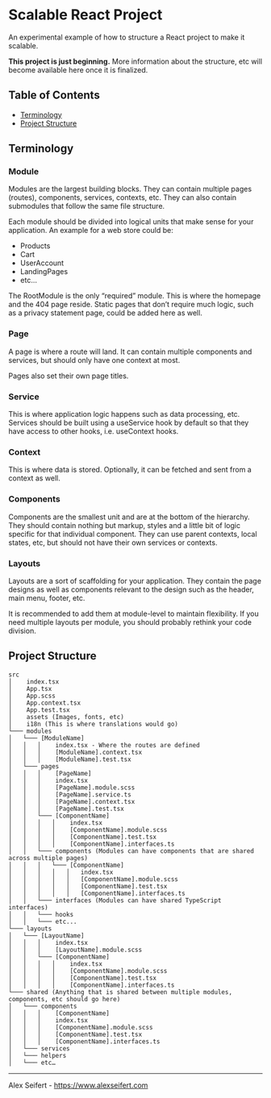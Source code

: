 # Scalable React Project

An experimental example of how to structure a React project to make it scalable.

**This project is just beginning.** More information about the structure, etc will become available here once it is finalized.


## Table of Contents

- <a href="#terminology">Terminology</a>
- <a href="#project-structure">Project Structure</a>

## Terminology

### Module
Modules are the largest building blocks. They can contain multiple pages (routes), components, services, contexts, etc. They can also contain submodules that follow the same file structure.

Each module should be divided into logical units that make sense for your application. An example for a web store could be:

- Products
- Cart
- UserAccount
- LandingPages
- etc…

The RootModule is the only “required” module. This is where the homepage and the 404 page reside. Static pages that don’t require much logic, such as a privacy statement page, could be added here as well.

### Page
A page is where a route will land. It can contain multiple components and services, but should only have one context at most.

Pages also set their own page titles.

### Service
This is where application logic happens such as data processing, etc. Services should be built using a useService hook by default so that they have access to other hooks, i.e. useContext hooks.

### Context
This is where data is stored. Optionally, it can be fetched and sent from a context as well.

### Components
Components are the smallest unit and are at the bottom of the hierarchy. They should contain nothing but markup, styles and a little bit of logic specific for that individual component. They can use parent contexts, local states, etc, but should not have their own services or contexts.

### Layouts
Layouts are a sort of scaffolding for your application. They contain the page designs as well as components relevant to the design such as the header, main menu, footer, etc.

It is recommended to add them at module-level to maintain flexibility. If you need multiple layouts per module, you should probably rethink your code division.


## Project Structure

```
src
│    index.tsx
│    App.tsx
│    App.scss
│    App.context.tsx
│    App.test.tsx
│    assets (Images, fonts, etc)
│    i18n (This is where translations would go)
└─── modules
│   └─── [ModuleName]
│   │   │    index.tsx - Where the routes are defined
│   │   │    [ModuleName].context.tsx
│   │   │    [ModuleName].test.tsx
│   └─── pages
│   │   │    [PageName]
│   │   │    index.tsx
│   │   │    [PageName].module.scss
│   │   │    [PageName].service.ts
│   │   │    [PageName].context.tsx
│   │   │    [PageName].test.tsx
│   │   └─── [ComponentName]
│   │   │   │    index.tsx
│   │   │   │    [ComponentName].module.scss
│   │   │   │    [ComponentName].test.tsx
│   │   │   │    [ComponentName].interfaces.ts
│   │   └─── components (Modules can have components that are shared across multiple pages)
│   │   │   └─── [ComponentName]
│   │   │   │   │   index.tsx
│   │   │   │   │   [ComponentName].module.scss
│   │   │   │   │   [ComponentName].test.tsx
│   │   │   │   │   [ComponentName].interfaces.ts
│   │   └─── interfaces (Modules can have shared TypeScript interfaces)
│   │   └─── hooks
│   │   └─── etc...
└─── layouts
│   └─── [LayoutName]
│   │   │    index.tsx
│   │   │    [LayoutName].module.scss
│   │   └─── [ComponentName]
│   │   │   │    index.tsx
│   │   │   │    [ComponentName].module.scss
│   │   │   │    [ComponentName].test.tsx
│   │   │   │    [ComponentName].interfaces.ts
└─── shared (Anything that is shared between multiple modules, components, etc should go here)
│   └─── components
│   │   │    [ComponentName]
│   │   │    index.tsx
│   │   │    [ComponentName].module.scss
│   │   │    [ComponentName].test.tsx
│   │   │    [ComponentName].interfaces.ts
│   └─── services
│   └─── helpers
│   └─── etc…
```

---

Alex Seifert - https://www.alexseifert.com
